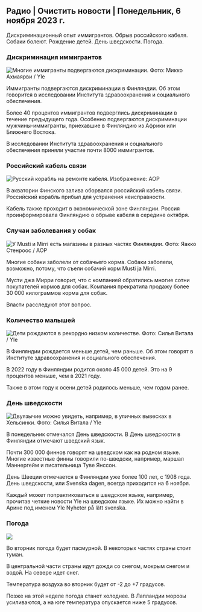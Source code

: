 ## Радио \| Очистить новости \| Понедельник, 6 ноября 2023 г.

Дискриминационный опыт иммигрантов. Обрыв российского кабеля. Собаки болеют. Рождение детей. День шведскости. Погода.

### Дискриминация иммигрантов

![Многие иммигранты подвергаются дискриминации. Фото: Микко Ахмаярви / Yle](https://images.cdn.yle.fi/image/upload/c_crop,h_2485,w_4419,x_0,y_114/ar_1.7777777777777777,c_fill,g_faces,h_675,w_1200/dpr_1.0/q_auto:eco/f_auto/fl_lossy/v1698074800/39-115894164df61298ec3e)

Иммигранты подвергаются дискриминации в Финляндии. Об этом говорится в исследовании Института здравоохранения и социального обеспечения.

Более 40 процентов иммигрантов подверглись дискриминации в течение предыдущего года. Особенно подвергаются дискриминации мужчины-иммигранты, приехавшие в Финляндию из Африки или Ближнего Востока.

В исследовании Института здравоохранения и социального обеспечения приняли участие почти 8000 иммигрантов.

### Российский кабель связи

![Русский корабль на ремонте кабеля. Изображение: AOP](https://images.cdn.yle.fi/image/upload/c_crop,h_3283,w_5838,x_0,y_380/ar_1.77777777777777777,c_fill,g_faces,h_675,w_1200/dpr_1.0/q_auto:eco/f_auto/fl_lossy/v1699268142/39-11962776548c5acae94c)

В акватории Финского залива оборвался российский кабель связи. Российский корабль прибыл для устранения неисправности.

Кабель также проходит в экономической зоне Финляндии. Россия проинформировала Финляндию о обрыве кабеля в середине октября.

### Случаи заболевания у собак

![У Musti и Mirri есть магазины в разных частях Финляндии. Фото: Яакко Стенроос / AOP](https://images.cdn.yle.fi/image/upload/c_crop,h_2746,w_4883,x_0,y_452/ar_1.7777777777777777,c_fill,g_faces,h_675,w_1200/dpr_1.0/q_auto:eco/f_auto/fl_lossy/v1699194714/39-11960056547a6fe024cd)

Многие собаки заболели от собачьего корма. Собаки заболели, возможно, потому, что съели собачий корм Musti ja Mirri.

Мусти джа Мирри говорит, что с компанией обратились многие сотни покупателей кормов для собак. Компания прекратила продажу более 30 000 килограммов корма для собак.

Власти расследуют этот вопрос.

### Количество малышей

![Дети рождаются в рекордно низком количестве. Фото: Силья Витала / Yle](https://images.cdn.yle.fi/image/upload/c_crop,h_2812,w_5000,x_0,y_233/ar_1.7777777777777777,c_fill,g_faces,h_675,w_1200/dpr_1.0/q_auto:eco/f_auto/fl_lossy/v1697805617/39-1189261653274b0907f5)

В Финляндии рождается меньше детей, чем раньше. Об этом говорят в Институте здравоохранения и социального обеспечения.

В 2022 году в Финляндии родится около 45 000 детей. Это на 9 процентов меньше, чем в 2021 году.

Также в этом году к осени детей родилось меньше, чем годом ранее.

### День шведскости

![Двуязычие можно увидеть, например, в уличных вывесках в Хельсинки. Фото: Силья Витала / Yle](https://images.cdn.yle.fi/image/upload/c_crop,h_2813,w_5000,x_0,y_0/ar_1.7777777777777777,c_fill,g_faces,h_675,w_1200/dpr_1.0/q_auto:eco/f_auto/fl_lossy/v1615970514/39-7850546051bda715b05)

В понедельник отмечался День шведскости. В День шведскости в Финляндии отмечают шведский язык.

Почти 300 000 финнов говорят на шведском как на родном языке. Многие известные финны говорили по-шведски, например, маршал Маннергейм и писательница Туве Янссон.

День Швеции отмечается в Финляндии уже более 100 лет, с 1908 года. День шведскости, или Svenska dagen, всегда приходится на 6 ноября.

Каждый может попрактиковаться в шведском языке, например, прочитав четкие новости Yle на шведском языке. Их можно найти в Арине под именем Yle Nyheter på lätt svenska.

### Погода

![](https://images.cdn.yle.fi/image/upload/c_crop,h_1080,w_1919,x_0,y_0/ar_1.7777777777777777,c_fill,g_faces,h_675,w_1200/dpr_1.0/q_auto:eco/f_auto/fl_lossy/v1699290254/39-119671665491c7602c1a)

Во вторник погода будет пасмурной. В некоторых частях страны стоит туман.

В центральной части страны идут дожди со снегом, мокрым снегом и водой. На севере идет снег.

Температура воздуха во вторник будет от -2 до +7 градусов.

Позже на этой неделе погода станет холоднее. В Лапландии морозы усиливаются, а на юге температура опускается ниже 5 градусов.